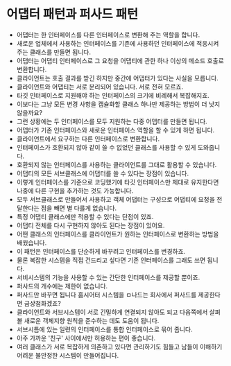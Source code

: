 # 어댑터 패턴과 퍼사드 패턴
- 어댑터는 한 인터페이스를 다른 인터페이스로 변환해 주는 역할을 합니다.
- 새로운 업체에서 사용하는 인터페이스를 기존에 사용하던 인터페이스에 적응시켜 주는 클래스를 만들면 됩니다.
- 어댑터는 어댑티 인터페이스로 그 요청을 어댑티에 관한 하나 이상의 메소드 호출로 변환합니다.
- 클라이언트는 호출 결과를 받긴 하지만 중간에 어댑터가 있다는 사실을 모릅니다.
- 클라이언트와 어댑티는 서로 분리되어 있습니다. 서로 전혀 모르죠.
- 타깃 인터페이스로 지원해야 하는 인터페이스의 크기에 비례해서 복잡해지죠.
- 이보다는 그냥 모든 변경 사항을 캡슐화할 클래스 하나만 제공하는 방법이 더 낫지 않을까요?
- 그런 상황에는 두 인터페이스를 모두 지원하는 다중 어뎁터를 만들면 됩니다.
- 어뎁터가 기존 인터페이스와 새로운 인터페이스 역할을 할 수 있게 하면 됩니다.
- 클라이언트에서 요구하는 다른 인터페이스로 변환합니다.
- 인터페이스가 호환되지 않아 같이 쓸 수 없었던 클래스를 사용할 수 있게 도와줍니다.
- 호환되지 않는 인터페이스를 사용하는 클라이언트를 그대로 활용할 수 있습니다.
- 어댑티의 모든 서브클래스에 어댑터를 쓸 수 있다는 장점이 있습니다.
- 이렇게 인터페이스를 기준으로 코딩했기에 타깃 인터페이스만 제대로 유지한다면 나중에 다른 구현을 추가하는 것도 가능합니다.
- 모두 서브클래스로 만들어서 사용하고 객체 어댑터는 구성으로 어댑티에 요청을 전달한다는 점을 빼면 별 다를게 없습니다.
- 특정 어댑티 클래스에만 적용할 수 있다는 단점이 있죠.
- 어댑티 전체를 다시 구현하지 않아도 된다는 장점이 있어요.
- 어떤 클래스의 인터페이스를 클라이언트가 원하는 인터페이스로 변환하는 방법을 배웠습니다.
- 이 패턴은 인터페이스를 단순하게 바꾸려고 인터페이스를 변경하죠.
- 물론 복잡한 시스템을 직접 건드리고 싶다면 기존 인터페이스를 그래도 쓰면 됩니다.
- 서비시스템의 기능을 사용할 수 있는 간단한 인터페이스를 제공할 뿐이죠.
- 퍼사드의 개수에는 제한이 없습니다.
- 퍼사드만 바꾸면 됩니다 홈시어터 시스템을 ㅁ나드는 회사에서 퍼사드를 제공한다면 금상첨화겠죠?
- 클라이언트와 서브시스템이 서로 긴밀하게 연결되지 않아도 되고 다음쪽에서 살펴볼 새로운 객체지향 원칙을 준수하는 데도 도움이 됩니다.
- 서브시틈에 있는 일련의 인터페이스를 통합 인터페이스로 묶어 줍니다.
- 아주 가까운 '친구' 사이에서만 허용하는 편이 좋습니다.
- 여러 클래스가 서로 복잡하게 의존하고 있다면 관리하기도 힘들고 남들이 이해하기 어려운 불안정한 시스템이 만들어집니다.
